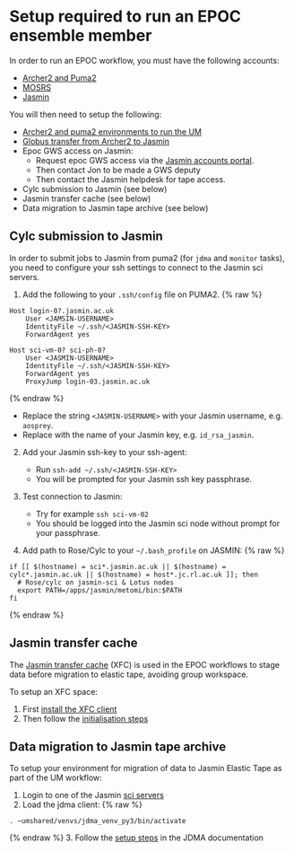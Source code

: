 # Setup required to run an EPOC ensemble member

In order to run an EPOC workflow, you must have the following accounts:
* [Archer2 and Puma2](https://cms.ncas.ac.uk/archer2/unified-model/#getting-started)
* [MOSRS](https://code.metoffice.gov.uk/)
* [Jasmin](https://jasmin.ac.uk/users/access/)

You will then need to setup the following:  
* [Archer2 and puma2 environments to run the UM](https://ncas-cms.github.io/um-training/getting-setup-selfstudy.html)
* [Globus transfer from Archer2 to Jasmin](https://cms.ncas.ac.uk/unified-model/pptransfer-globus/) 
* Epoc GWS access on Jasmin:
  * Request epoc GWS access via the [Jasmin accounts portal](https://accounts.jasmin.ac.uk/).
  * Then contact Jon to be made a GWS deputy
  * Then contact the Jasmin helpdesk for tape access.
* Cylc submission to Jasmin (see below)
* Jasmin transfer cache (see below)
* Data migration to Jasmin tape archive (see below)

## Cylc submission to Jasmin

In order to submit jobs to Jasmin from puma2 (for `jdma` and `monitor` tasks), 
you need to configure your ssh settings to connect to the Jasmin sci servers.   

1. Add the following to your `.ssh/config` file on PUMA2.
{% raw %}
~~~
Host login-0?.jasmin.ac.uk
    User <JAMSIN-USERNAME>
    IdentityFile ~/.ssh/<JASMIN-SSH-KEY>
    ForwardAgent yes

Host sci-vm-0? sci-ph-0?
    User <JASMIN-USERNAME>
    IdentityFile ~/.ssh/<JASMIN-SSH-KEY>
    ForwardAgent yes
    ProxyJump login-03.jasmin.ac.uk
~~~
{% endraw %}
   * Replace the string `<JASMIN-USERNAME>` with your Jasmin username, e.g. `aosprey`.
   * Replace <JASMIN-SSH-KEY> with the name of your Jasmin key, e.g. `id_rsa_jasmin`.
     
2. Add your Jasmin ssh-key to your ssh-agent:
   * Run `ssh-add ~/.ssh/<JASMIN-SSH-KEY>`
   * You will be prompted for your Jasmin ssh key passphrase.
     
3. Test connection to Jasmin:
   * Try for example `ssh sci-vm-02`
   * You should be logged into the Jasmin sci node without prompt for your passphrase.
     
4. Add path to Rose/Cylc to your `~/.bash_profile` on JASMIN:
{% raw %}
~~~
if [[ $(hostname) = sci*.jasmin.ac.uk || $(hostname) = cylc*.jasmin.ac.uk || $(hostname) = host*.jc.rl.ac.uk ]]; then
  # Rose/cylc on jasmin-sci & Lotus nodes
  export PATH=/apps/jasmin/metomi/bin:$PATH
fi
~~~
{% endraw %}

## Jasmin transfer cache 

The [Jasmin transfer cache](https://help.jasmin.ac.uk/docs/short-term-project-storage/xfc/) (XFC) is used in the EPOC workflows to stage data before migration to elastic tape, 
avoiding group workspace.

To setup an XFC space: 
1. First [install the XFC client](https://help.jasmin.ac.uk/docs/short-term-project-storage/install-xfc-client/)
2. Then follow the [initialisation steps](https://help.jasmin.ac.uk/docs/short-term-project-storage/xfc/#initial-setup)

## Data migration to Jasmin tape archive

To setup your environment for migration of data to Jasmin Elastic Tape as part of the UM workflow:
1. Login to one of the Jasmin [sci servers](https://help.jasmin.ac.uk/docs/interactive-computing/sci-servers/)
2. Load the jdma client:
{% raw %}
~~~
. ~umshared/venvs/jdma_venv_py3/bin/activate
~~~
{% endraw %}
3. Follow the [setup steps](https://cedadev.github.io/jdma_client/docs/build/html/jdma_client/tutorial.html#setting-up-the-user-user-settings-and-user-info) in the JDMA documentation

